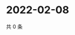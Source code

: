 # 2022-02-08

共 0 条

<!-- BEGIN WEIBO -->
<!-- 最后更新时间 Tue Feb 08 2022 10:20:07 GMT+0800 (China Standard Time) -->

<!-- END WEIBO -->

